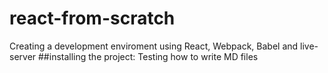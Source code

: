 # react-from-scratch
Creating a development enviroment using React, Webpack, Babel and live-server 
##installing the project:
Testing how to write MD files